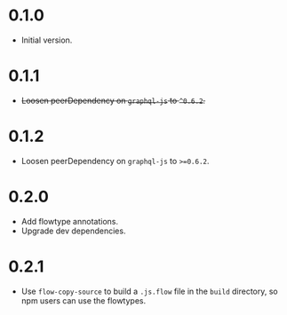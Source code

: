 # 0.1.0

* Initial version.

# 0.1.1

* ~~Loosen peerDependency on `graphql-js` to `^0.6.2`.~~

# 0.1.2

* Loosen peerDependency on `graphql-js` to `>=0.6.2`.

# 0.2.0

* Add flowtype annotations.
* Upgrade dev dependencies.

# 0.2.1

* Use `flow-copy-source` to build a `.js.flow` file in the `build` directory, so npm users can use the flowtypes.
